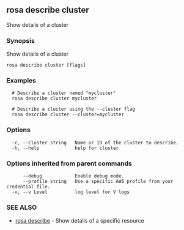 ## rosa describe cluster

Show details of a cluster

### Synopsis

Show details of a cluster

```
rosa describe cluster [flags]
```

### Examples

```
  # Describe a cluster named "mycluster"
  rosa describe cluster mycluster

  # Describe a cluster using the --cluster flag
  rosa describe cluster --cluster=mycluster
```

### Options

```
  -c, --cluster string   Name or ID of the cluster to describe.
  -h, --help             help for cluster
```

### Options inherited from parent commands

```
      --debug            Enable debug mode.
      --profile string   Use a specific AWS profile from your credential file.
  -v, --v Level          log level for V logs
```

### SEE ALSO

* [rosa describe](rosa_describe.md)	 - Show details of a specific resource

